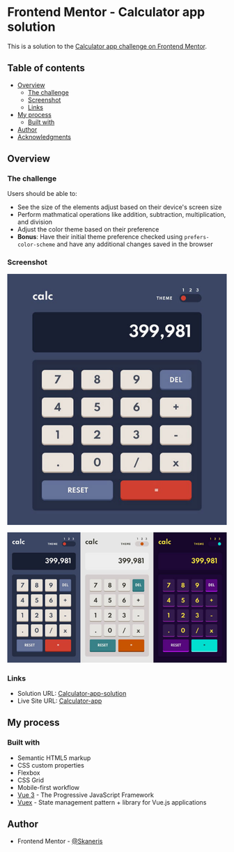 # Frontend Mentor - Calculator app solution

This is a solution to the [Calculator app challenge on Frontend Mentor](https://www.frontendmentor.io/challenges/calculator-app-9lteq5N29).

## Table of contents

- [Overview](#overview)
  - [The challenge](#the-challenge)
  - [Screenshot](#screenshot)
  - [Links](#links)
- [My process](#my-process)
  - [Built with](#built-with)
- [Author](#author)
- [Acknowledgments](#acknowledgments)

## Overview

### The challenge

Users should be able to:

- See the size of the elements adjust based on their device's screen size
- Perform mathmatical operations like addition, subtraction, multiplication, and division
- Adjust the color theme based on their preference
- **Bonus**: Have their initial theme preference checked using `prefers-color-scheme` and have any additional changes saved in the browser

### Screenshot

![](./screenshot.jpg)

![](./screenshot2.jpg)

### Links

- Solution URL: [Calculator-app-solution](https://www.frontendmentor.io/solutions/vue3-vuex-hiyVEL9lS)
- Live Site URL: [Calculator-app](https://skaneris.github.io/Calculator-app/)

## My process

### Built with

- Semantic HTML5 markup
- CSS custom properties
- Flexbox
- CSS Grid
- Mobile-first workflow
- [Vue 3](https://v3.vuejs.org/) - The Progressive JavaScript Framework
- [Vuex](https://next.vuex.vuejs.org/) - State management pattern + library for Vue.js applications


## Author

- Frontend Mentor - [@Skaneris](https://www.frontendmentor.io/profile/Skaneris)
